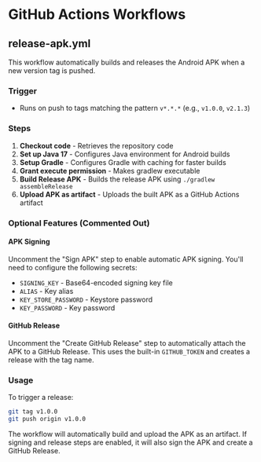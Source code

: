 # GitHub Actions Workflows

## release-apk.yml

This workflow automatically builds and releases the Android APK when a new version tag is pushed.

### Trigger
- Runs on push to tags matching the pattern `v*.*.*` (e.g., `v1.0.0`, `v2.1.3`)

### Steps
1. **Checkout code** - Retrieves the repository code
2. **Set up Java 17** - Configures Java environment for Android builds
3. **Setup Gradle** - Configures Gradle with caching for faster builds
4. **Grant execute permission** - Makes gradlew executable
5. **Build Release APK** - Builds the release APK using `./gradlew assembleRelease`
6. **Upload APK as artifact** - Uploads the built APK as a GitHub Actions artifact

### Optional Features (Commented Out)

#### APK Signing
Uncomment the "Sign APK" step to enable automatic APK signing. You'll need to configure the following secrets:
- `SIGNING_KEY` - Base64-encoded signing key file
- `ALIAS` - Key alias
- `KEY_STORE_PASSWORD` - Keystore password
- `KEY_PASSWORD` - Key password

#### GitHub Release
Uncomment the "Create GitHub Release" step to automatically attach the APK to a GitHub Release. This uses the built-in `GITHUB_TOKEN` and creates a release with the tag name.

### Usage
To trigger a release:
```bash
git tag v1.0.0
git push origin v1.0.0
```

The workflow will automatically build and upload the APK as an artifact. If signing and release steps are enabled, it will also sign the APK and create a GitHub Release.